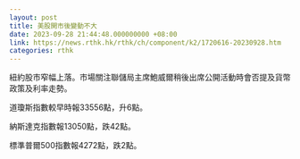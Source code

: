 ```yaml
---
layout: post
title: 美股開市後變動不大
date: 2023-09-28 21:44:48.000000000 +08:00
link: https://news.rthk.hk/rthk/ch/component/k2/1720616-20230928.htm
categories: rthk
---
```


紐約股市窄幅上落。市場關注聯儲局主席鮑威爾稍後出席公開活動時會否提及貨幣政策及利率走勢。

道瓊斯指數較早時報33556點，升6點。

納斯達克指數報13050點，跌42點。

標準普爾500指數報4272點，跌2點。
